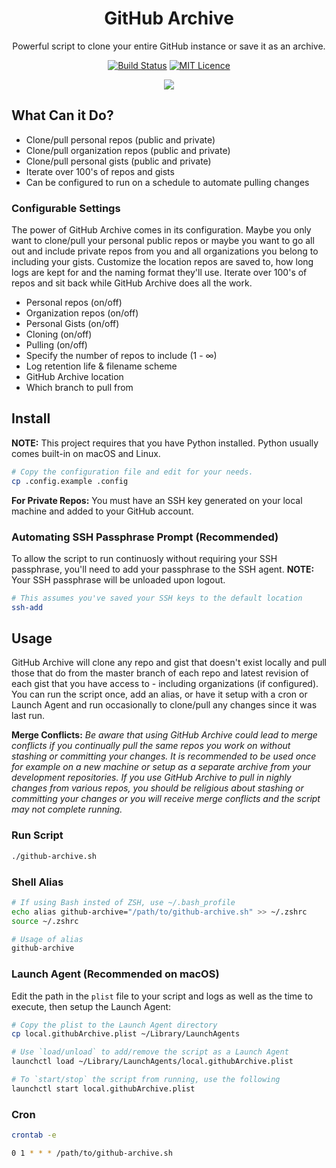 <div align="center">

# GitHub Archive

Powerful script to clone your entire GitHub instance or save it as an archive.

[![Build Status](https://travis-ci.com/Justintime50/github-archive.svg?branch=master)](https://travis-ci.com/Justintime50/github-archive)
[![MIT Licence](https://badges.frapsoft.com/os/mit/mit.svg?v=103)](https://opensource.org/licenses/mit-license.php)

<img src="assets/showcase.gif">

</div>

## What Can it Do?

- Clone/pull personal repos (public and private)
- Clone/pull organization repos (public and private)
- Clone/pull personal gists (public and private)
- Iterate over 100's of repos and gists
- Can be configured to run on a schedule to automate pulling changes

### Configurable Settings

The power of GitHub Archive comes in its configuration. Maybe you only want to clone/pull your personal public repos or maybe you want to go all out and include private repos from you and all organizations you belong to including your gists. Customize the location repos are saved to, how long logs are kept for and the naming format they'll use. Iterate over 100's of repos and sit back while GitHub Archive does all the work.

- Personal repos (on/off)
- Organization repos (on/off)
- Personal Gists (on/off)
- Cloning (on/off)
- Pulling (on/off)
- Specify the number of repos to include (1 - ∞)
- Log retention life & filename scheme
- GitHub Archive location
- Which branch to pull from

## Install

**NOTE:** This project requires that you have Python installed. Python usually comes built-in on macOS and Linux.

```bash
# Copy the configuration file and edit for your needs.
cp .config.example .config
``` 

**For Private Repos:** You must have an SSH key generated on your local machine and added to your GitHub account.

### Automating SSH Passphrase Prompt (Recommended)

To allow the script to run continuosly without requiring your SSH passphrase, you'll need to add your passphrase to the SSH agent. **NOTE:** Your SSH passphrase will be unloaded upon logout.

```bash
# This assumes you've saved your SSH keys to the default location
ssh-add
```

## Usage

GitHub Archive will clone any repo and gist that doesn't exist locally and pull those that do from the master branch of each repo and latest revision of each gist that you have access to - including organizations (if configured). You can run the script once, add an alias, or have it setup with a cron or Launch Agent and run occasionally to clone/pull any changes since it was last run.

**Merge Conflicts:** *Be aware that using GitHub Archive could lead to merge conflicts if you continually pull the same repos you work on without stashing or committing your changes. It is recommended to be used once for example on a new machine or setup as a separate archive from your development repositories. If you use GitHub Archive to pull in nighly changes from various repos, you should be religious about stashing or committing your changes or you will receive merge conflicts and the script may not complete running.*

### Run Script

```bash
./github-archive.sh
```

### Shell Alias

```bash
# If using Bash insted of ZSH, use ~/.bash_profile
echo alias github-archive="/path/to/github-archive.sh" >> ~/.zshrc
source ~/.zshrc

# Usage of alias
github-archive
```

### Launch Agent (Recommended on macOS)

Edit the path in the `plist` file to your script and logs as well as the time to execute, then setup the Launch Agent:

```bash
# Copy the plist to the Launch Agent directory
cp local.githubArchive.plist ~/Library/LaunchAgents

# Use `load/unload` to add/remove the script as a Launch Agent
launchctl load ~/Library/LaunchAgents/local.githubArchive.plist

# To `start/stop` the script from running, use the following
launchctl start local.githubArchive.plist
```

### Cron

```bash
crontab -e

0 1 * * * /path/to/github-archive.sh
```
